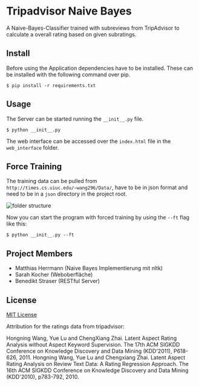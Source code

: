 # Tripadvisor Naive Bayes 

A Naive-Bayes-Classifier trained with subreviews from TripAdvisor to calculate a overall rating based on given subratings.

## Install

Before using the Application dependencies have to be installed.
These can be installed with the following command over pip.

```
$ pip install -r requirements.txt
```

## Usage

The Server can be started running the `__init__.py` file.

```
$ python __init__.py
```

The web interface can be accessed over the ``index.html`` file in the ``web_interface`` folder.

## Force Training

The training data can be pulled from ``http://times.cs.uiuc.edu/~wang296/Data/``, have to be in json format and need to be in a ``json`` directory in the project root.

![folder structure](folder-structure.png)

Now you can start the program with forced training by using the `--ft` flag like this:

```
$ python __init__.py --ft
```
## Project Members
- Matthias Herrmann (Naive Bayes Implementierung mit nltk)
- Sarah Kocher (Weboberfläche)
- Benedikt Straser (RESTful Server)
## License

[MIT License](LICENSE)

Attribution for the ratings data from tripadvisor:

Hongning Wang, Yue Lu and ChengXiang Zhai. Latent Aspect Rating Analysis without Aspect Keyword Supervision. The 17th ACM SIGKDD Conference on Knowledge Discovery and Data Mining (KDD'2011), P618-626, 2011.
Hongning Wang, Yue Lu and Chengxiang Zhai. Latent Aspect Rating Analysis on Review Text Data: A Rating Regression Approach. The 16th ACM SIGKDD Conference on Knowledge Discovery and Data Mining (KDD'2010), p783-792, 2010.
